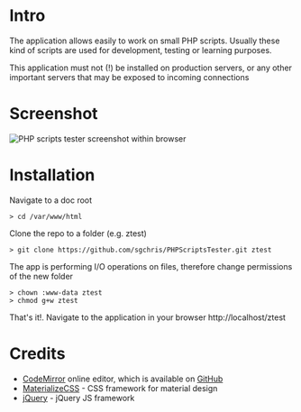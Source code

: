 Intro
=====
The application allows easily to work on small PHP scripts.
Usually these kind of scripts are used for development, testing or learning purposes.

This application must not (!) be installed on production servers, or any other important servers
that may be exposed to incoming connections

Screenshot
==========

![PHP scripts tester screenshot within browser](http://online-php.com/images/ztest_screenshot_2.jpg)

Installation
=======================================

Navigate to a doc root
```
> cd /var/www/html
```

Clone the repo to a folder (e.g. ztest)
```
> git clone https://github.com/sgchris/PHPScriptsTester.git ztest
```

The app is performing I/O operations on files, therefore change permissions of the new folder
```
> chown :www-data ztest
> chmod g+w ztest
```

That's it!. Navigate to the application in your browser
http://localhost/ztest

Credits
=======

- [CodeMirror](http://codemirror.net) online editor, which is available on [GitHub](https://github.com/codemirror/codemirror)
- [MaterializeCSS](http://materializecss.com/) - CSS framework for material design
- [jQuery](https://jquery.com/) - jQuery JS framework

